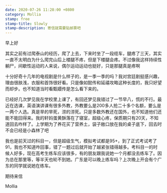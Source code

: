 ```yaml
---
date: 2020-07-26 11:28:00 +0800
category: Mollia
stamp: free
stamp-title: Slowly
stamp-description: 寄信就需要贴邮票吧
---
```


早上好

其实之前有过爬泰山的经历，爬了上去，下来时坐了一段缆车，腿疼了三天，其实一直不太明白为什么爬完山后上楼腿不疼，但是下楼腿会疼。不过像我这样持续性躺尸，间歇性运动的人来说，偶尔运动运动也挺好，只是那腿真是疼啊

十分好奇十几年的电视剧是什么样子的，是一季一季的吗？我对宫廷剧挺感兴趣，理由很肤浅，衣服和首饰很好看。只是像如懿传和延禧攻略这种长度的，我只好望而却步。也不知道当时看甄嬛传是怎么看下来的。

已经好几次梦见我在学校里上课了，有回还梦见我错过了一节早八，慌的不行。最近在选课，英语演讲课有很多外教，外教要么是200多人抢二十多个名额，要么是一两个人选。真是旱的旱死，涝的涝死。只是多数外教还在国外，也不知道他们还能不能回得来。我的轩妈蛋黄酥落在了寝室，超级心疼，保质期只有20天，不知道回去咋样了。上学期为了养花买了营养土，袋子敞口放在我的桌子底下，回去时不会已经是小森林了吧

我也是前天过的科目一，但是超级生气，模拟考试都是95+，到了正式考试考了91，我也不知道咋回事，错了一题过后就开始了越紧张错得越多。考科目一的时候人好多，现在高考生练车应该很多，有的朋友跟我说她一个月都没去练车了。因为总在那里等，等半天也轮不到她。广东是可以晚上练车吗？上次晚上开会有个广东的同学就说她在练车。

期待来信

Mollia